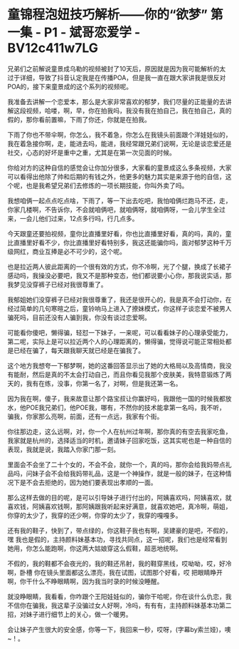 # 童锦程泡妞技巧解析——你的“欲梦” 第一集 - P1 - 斌哥恋爱学 - BV12c411w7LG

兄弟们之前解说童景成乌勒的视频被封了10天后，原因就是因为我可能解析的太过于详细，导致了抖音认定我是在传播POA，但是我一直在跟大家讲我是很反对POA的，接下来童景成的这个系列的视频呢。

我准备去讲解一个恋爱本，那么是大家非常喜欢的郁梦，我们尽量的正能量的去讲解这段视频，哈喽，啊，早，你在拍我吗，我没有我在拍自己，我在拍自己，真的假的，那你看前置嘛，下雨了你还，你就是在拍我。

下雨了你也不带伞啊，你怎么，我不着急，你怎么在我镜头前面跟个洋娃娃似的，我在着急接你啊，走，能进去吗，能进，我经常跟兄弟们说啊，无论是谈恋爱还是社交，心态的好坏是重中之重，尤其是在第一次见面的时候。

你给对方的这种自信的感觉会让你加分很多，大家看的童景成这么多条视频，大家可以看得出他除了帅和后期的有钱之外，他更多的魅力其实是来源于他的自信，这个呢，也是我希望兄弟们去修炼的一项长期技能，你叫外卖了吗。

我想咱俩一起点点吃点啥，下雨了，等一下出去吃吧，我怕咱俩烂跑马不还，走，你家几楼啊，不告诉你，不会就咱俩吧，就咱俩呀，就咱俩呀，一会儿学生全过来，一会儿他们过来，12点多行吗，行几点多。

今天跟童还要拍视频，童你比直播里好看，你也比直播里好看，真的吗，真的，童比直播里好看不少，你比直播里好看特别多，我这还能骗你吗，面对郁梦这种千万级网红，商业互捧是必不可少的，这个呢。

也是拉近两人彼此距离的一个很有效的方式，你不冷啊，光了个腿，换成了长裙子感动吗，我操没必要吧，我又不是那种变态，他们都说要小心你，那我说实话，那我梦见没穿裤子已经对我很尊重了。

我郁姐她们没穿裤子已经对我很尊重了，我还是很开心的，我是真不会打动你，在经过简单的几句寒暄之后，童铃响马上进入了撩妹模式，你这样子谈恋爱不被男人骗死吗，目前还没有人骗到我，你没有谈过恋爱啊。

可能看你傻吧，懒得骗，轻怼一下妹子，一来呢，可以看看妹子的心理承受能力，第二呢，实际上是可以拉近两个人的心理距离的，懒得骗，觉得说可能正常相处都是已经在骗了，每天跟我聊天就已经是在骗我了。

这个地方我想夸一下郁梦啊，她的这番回答显示出了她的大格局以及高情商，我没有能耐，然后是真的不太会打动自己，而且你看见我那个皮肤美，我特意锻炼了两天的，我有在练，没事，你第一名了，对啊，但是我还第一名。

因为我在啊，傻子，我来故意让那个路宝叔让你赢好吗，我跟他一国的时候我都放水，他POE我兄弟们，他POE我，哪有，不然你的技术能拿第一名吗，我不听，骗我，你家那么亮啊，前面，还有一点远，我家有个街。

你往那边走，这么远啊，对，你一个人在杭州过年啊，那你真的有空去我家吃鱼，我家就是杭州的，选择适当的时机，邀请妹子回家吃饭，这其实呢也是一种自信的表现，我就是说，我踏入你家门那一刻。

里面会不会坐了二十个女的，不会不会，就你一个，真的吗，那你会给我妈带点礼品吗，问妹子会不会给我妈带礼品，这是一个神操作，就是一般的妹子，在这种情况下是不会去拒绝的，因为她们要表现出孝顺的一面。

那么这样去做的目的呢，是可以引导妹子进行付出的，阿姨喜欢吗，阿姨喜欢，就喜欢钱，阿姨喜欢钱啊，那阿姨跟我听起来好满意，就喜欢她吧，真冷啊，萌姐，你穿的太少了，我穿的还少啊，你穿的太少了，我穿的嘎嘎多。

还有我的鞋子，快到了，带点绿的，你这鞋子我也有啊，吴建豪的是吧，不假的，嘿 我也是假的，主持颜料妹基本功，寻找共同点，这一招呢，我们也是经常看到她用，你怎么能跑啊，你这两大姑娘穿这么假鞋，超恶地统啊。

不假的，我的鞋都不会夜光的，我的鞋还吊射，我的鞋穿黑线，哎呦呦，哎，好冷啊，卧槽 你在镜头里面都这么漂亮，我在试图，试图那个好看，哎 把眼睛睁开啊，你干什么不睁眼睛啊，因为我当时录的时候没睡醒。

就没睁眼睛，我看看，你咋跟个王阳娃娃似的，骗你干哈呢，你在谈什么仇恋，我不信你在骗我，我这辈子没骗过女人好啊，冷吗，有有有，主持颜料妹基本功第二招，对妹子进行细节上的关心，做一个暖男。

会让妹子产生很大的安全感，你等一下，我回来一秒，哎呀，(字幕by索兰娅)，噢~！。